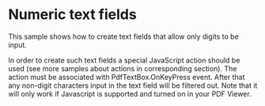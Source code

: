 # Numeric text fields
This sample shows how to create text fields that allow only digits to be input.

In order to create such text fields a special JavaScript action should be used (see more samples about actions in corresponding section). The action must be associated with PdfTextBox.OnKeyPress event. After that any non-digit characters input in the text field will be filtered out. Note that it will only work if Javascript is supported and turned on in your PDF Viewer.
